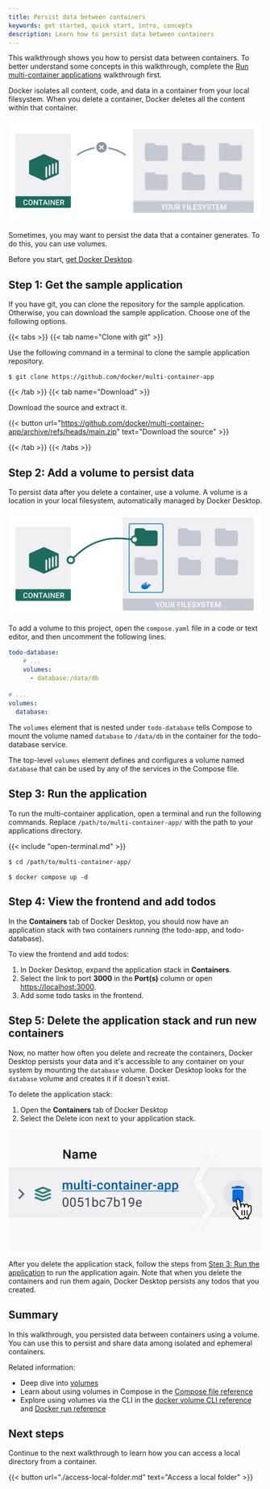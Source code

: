 ```yaml
---
title: Persist data between containers
keywords: get started, quick start, intro, concepts
description: Learn how to persist data between containers
---
```


This walkthrough shows you how to persist data between containers. To better understand some concepts in this walkthrough, complete the [Run multi-container applications](./multi-container-apps.md) walkthrough first.

Docker isolates all content, code, and data in a container from your local filesystem. When you delete a container, Docker deletes all the content within that container.

![Data isolation diagram](images/getting-started-isolation.webp?w=400)

Sometimes, you may want to persist the data that a container generates. To do this, you can use volumes.

Before you start, [get Docker Desktop](../../get-docker.md).

## Step 1: Get the sample application

If you have git, you can clone the repository for the sample application. Otherwise, you can download the sample application. Choose one of the following options.

{{< tabs >}}
{{< tab name="Clone with git" >}}

Use the following command in a terminal to clone the sample application repository.

```console
$ git clone https://github.com/docker/multi-container-app
```

{{< /tab >}}
{{< tab name="Download" >}}

Download the source and extract it.

{{< button url="https://github.com/docker/multi-container-app/archive/refs/heads/main.zip" text="Download the source" >}}

{{< /tab >}}
{{< /tabs >}}

## Step 2: Add a volume to persist data

To persist data after you delete a container, use a volume. A volume is a location in your local filesystem, automatically managed by Docker Desktop.

![Volume diagram](images/getting-started-volume.webp?w=400)

To add a volume to this project, open the `compose.yaml` file in a code or text editor, and then uncomment the following lines.

```yaml
todo-database:
    # ...
    volumes:
      - database:/data/db

# ...
volumes:
  database:
```

The `volumes` element that is nested under `todo-database` tells Compose to mount the volume named `database` to `/data/db` in the container for the todo-database service.

The top-level `volumes` element defines and configures a volume named `database` that can be used by any of the services in the Compose file.

## Step 3: Run the application

To run the multi-container application, open a terminal and run the following commands. Replace `/path/to/multi-container-app/` with the path to your applications directory.

{{< include "open-terminal.md" >}}

```console
$ cd /path/to/multi-container-app/
```
```console
$ docker compose up -d
```

## Step 4: View the frontend and add todos

In the **Containers** tab of Docker Desktop, you should now have an application stack with two containers running (the todo-app, and todo-database).

To view the frontend and add todos:

1. In Docker Desktop, expand the application stack in **Containers**.
2. Select the link to port **3000** in the **Port(s)** column or open [https://localhost:3000](https://localhost:3000)⁠.
3. Add some todo tasks in the frontend.

## Step 5: Delete the application stack and run new containers

Now, no matter how often you delete and recreate the containers, Docker Desktop persists your data and it's accessible to any container on your system by mounting the `database` volume. Docker Desktop looks for the `database` volume and creates it if it doesn't exist.

To delete the application stack:

1. Open the **Containers** tab of Docker Desktop
2. Select the Delete icon next to your application stack.

![Deleting the application stack](images/getting-started-delete-stack.webp?w=300&border=true)

After you delete the application stack, follow the steps from [Step 3: Run the
application](#step-3-run-the-application) to run the application again. Note
that when you delete the containers and run them again, Docker Desktop persists any todos that you created.

## Summary

In this walkthrough, you persisted data between containers using a volume. You can use this to persist and share data among isolated and ephemeral containers.

Related information:

- Deep dive into [volumes](../../storage/volumes.md)
- Learn about using volumes in Compose in the [Compose file reference](../../compose/compose-file/_index.md)
- Explore using volumes via the CLI in the [docker volume CLI reference](../../engine/reference/commandline/volume_create.md) and [Docker run reference](/reference/run/)

## Next steps

Continue to the next walkthrough to learn how you can access a local directory from a container.

{{< button url="./access-local-folder.md" text="Access a local folder" >}}